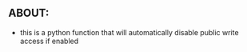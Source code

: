 ## ABOUT:

* this is a python function that will automatically disable public write access if enabled
